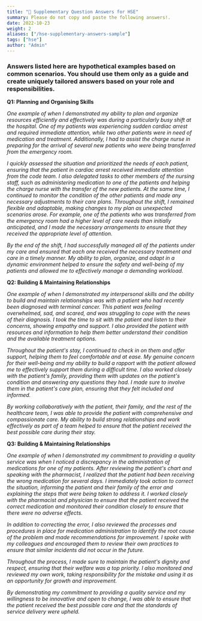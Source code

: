 ```yaml
---
title: "📄 Supplementary Question Answers for HSE"
summary: Please do not copy and paste the following answers!.
date: 2022-10-23
weight: 2
aliases: ["/hse-supplementary-answers-sample"]
tags: ["hse"]
author: "Admin"
---
```


### Answers listed here are hypothetical examples based on common scenarios. You should use them only as a guide and create uniquely tailored answers based on your role and responsibilities.

**Q1: Planning and Organising Skills**

*One example of when I demonstrated my ability to plan and organize resources efficiently and effectively was during a particularly busy shift at the hospital. One of my patients was experiencing sudden cardiac arrest and required immediate attention, while two other patients were in need of medication and treatment. Additionally, I had to assist the charge nurse in preparing for the arrival of several new patients who were being transferred from the emergency room.*

*I quickly assessed the situation and prioritized the needs of each patient, ensuring that the patient in cardiac arrest received immediate attention from the code team. I also delegated tasks to other members of the nursing staff, such as administering medication to one of the patients and helping the charge nurse with the transfer of the new patients. At the same time, I continued to monitor the condition of the other patients and made any necessary adjustments to their care plans.*
*Throughout the shift, I remained flexible and adaptable, making changes to my plan as unexpected scenarios arose. For example, one of the patients who was transferred from the emergency room had a higher level of care needs than initially anticipated, and I made the necessary arrangements to ensure that they received the appropriate level of attention.*

*By the end of the shift, I had successfully managed all of the patients under my care and ensured that each one received the necessary treatment and care in a timely manner. My ability to plan, organize, and adapt in a dynamic environment helped to ensure the safety and well-being of my patients and allowed me to effectively manage a demanding workload.*



**Q2: Building & Maintaining Relationships**


*One example of when I demonstrated my interpersonal skills and the ability to build and maintain relationships was with a patient who had recently been diagnosed with terminal cancer. This patient was feeling overwhelmed, sad, and scared, and was struggling to cope with the news of their diagnosis.*
*I took the time to sit with the patient and listen to their concerns, showing empathy and support. I also provided the patient with resources and information to help them better understand their condition and the available treatment options.*

*Throughout the patient's stay, I continued to check in on them and offer support, helping them to feel comfortable and at ease. My genuine concern for their well-being and my ability to build a rapport with the patient allowed me to effectively support them during a difficult time.*
*I also worked closely with the patient's family, providing them with updates on the patient's condition and answering any questions they had. I made sure to involve them in the patient's care plan, ensuring that they felt included and informed.*

*By working collaboratively with the patient, their family, and the rest of the healthcare team, I was able to provide the patient with comprehensive and compassionate care. My ability to build strong relationships and work effectively as part of a team helped to ensure that the patient received the best possible care during their stay.*




**Q3: Building & Maintaining Relationships**


*One example of when I demonstrated my commitment to providing a quality service was when I noticed a discrepancy in the administration of medications for one of my patients. After reviewing the patient's chart and speaking with the pharmacist, I realized that the patient had been receiving the wrong medication for several days.*
*I immediately took action to correct the situation, informing the patient and their family of the error and explaining the steps that were being taken to address it. I worked closely with the pharmacist and physician to ensure that the patient received the correct medication and monitored their condition closely to ensure that there were no adverse effects.*

*In addition to correcting the error, I also reviewed the processes and procedures in place for medication administration to identify the root cause of the problem and made recommendations for improvement. I spoke with my colleagues and encouraged them to review their own practices to ensure that similar incidents did not occur in the future.*

*Throughout the process, I made sure to maintain the patient's dignity and respect, ensuring that their welfare was a top priority. I also monitored and reviewed my own work, taking responsibility for the mistake and using it as an opportunity for growth and improvement.*

*By demonstrating my commitment to providing a quality service and my willingness to be innovative and open to change, I was able to ensure that the patient received the best possible care and that the standards of service delivery were upheld.*


